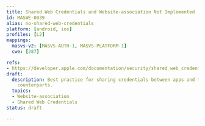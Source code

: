 ```yaml
---
title: Shared Web Credentials and Website-association Not Implemented
id: MASWE-0039
alias: no-shared-web-credentials
platform: [android, ios]
profiles: [L2]
mappings:
  masvs-v2: [MASVS-AUTH-1, MASVS-PLATFORM-1]
  cwe: [287]

refs:
- https://developer.apple.com/documentation/security/shared_web_credentials
draft:
  description: Best practice for sharing credentials between apps and their website
    counterparts.
  topics:
  - Website-association
  - Shared Web Credentials
status: draft

---
```


